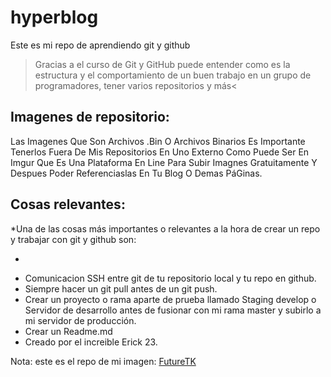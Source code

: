 # hyperblog

Este es mi repo de aprendiendo git y github

> Gracias a el curso de Git y GitHub puede entender como es la estructura y el comportamiento de un buen trabajo en un grupo de programadores, tener varios repositorios y más<

## Imagenes de repositorio:

Las Imagenes Que Son Archivos .Bin O Archivos Binarios Es Importante Tenerlos Fuera De Mis Repositorios En Uno Externo Como Puede Ser En Imgur Que Es Una Plataforma En Line Para Subir Imagnes Gratuitamente Y Despues Poder Referenciaslas En Tu Blog O Demas PáGinas.

## Cosas relevantes:

\*Una de las cosas más importantes o relevantes a la hora de crear un repo y trabajar con git y github son:

-

* Comunicacion SSH entre git de tu repositorio local y tu repo en github.
* Siempre hacer un git pull antes de un git push.
* Crear un proyecto o rama aparte de prueba llamado Staging develop o Servidor de desarrollo antes de fusionar con mi rama master y subirlo a mi servidor de producción.
* Crear un Readme.md
* Creado por el increible Erick 23.

Nota: este es el repo de mi imagen: [FutureTK][futuretk]

[futuretk]: https://imgur.com/user/ErickRO23/posts "mi post en imgur"
